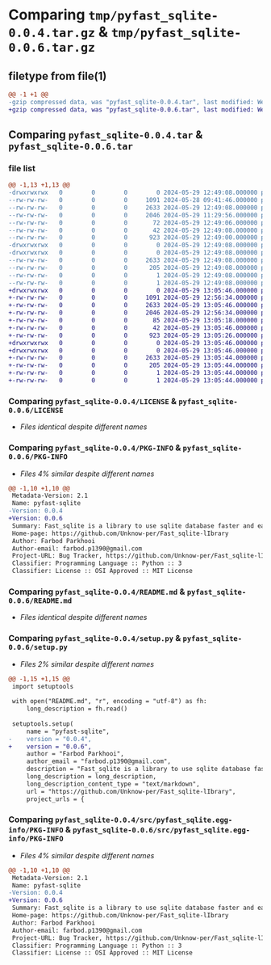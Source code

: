 # Comparing `tmp/pyfast_sqlite-0.0.4.tar.gz` & `tmp/pyfast_sqlite-0.0.6.tar.gz`

## filetype from file(1)

```diff
@@ -1 +1 @@
-gzip compressed data, was "pyfast_sqlite-0.0.4.tar", last modified: Wed May 29 12:49:07 2024, max compression
+gzip compressed data, was "pyfast_sqlite-0.0.6.tar", last modified: Wed May 29 13:05:44 2024, max compression
```

## Comparing `pyfast_sqlite-0.0.4.tar` & `pyfast_sqlite-0.0.6.tar`

### file list

```diff
@@ -1,13 +1,13 @@
-drwxrwxrwx   0        0        0        0 2024-05-29 12:49:08.000000 pyfast_sqlite-0.0.4/
--rw-rw-rw-   0        0        0     1091 2024-05-28 09:41:46.000000 pyfast_sqlite-0.0.4/LICENSE
--rw-rw-rw-   0        0        0     2633 2024-05-29 12:49:08.000000 pyfast_sqlite-0.0.4/PKG-INFO
--rw-rw-rw-   0        0        0     2046 2024-05-29 11:29:56.000000 pyfast_sqlite-0.0.4/README.md
--rw-rw-rw-   0        0        0       72 2024-05-29 12:49:06.000000 pyfast_sqlite-0.0.4/pyproject.toml
--rw-rw-rw-   0        0        0       42 2024-05-29 12:49:08.000000 pyfast_sqlite-0.0.4/setup.cfg
--rw-rw-rw-   0        0        0      923 2024-05-29 12:49:00.000000 pyfast_sqlite-0.0.4/setup.py
-drwxrwxrwx   0        0        0        0 2024-05-29 12:49:08.000000 pyfast_sqlite-0.0.4/src/
-drwxrwxrwx   0        0        0        0 2024-05-29 12:49:08.000000 pyfast_sqlite-0.0.4/src/pyfast_sqlite.egg-info/
--rw-rw-rw-   0        0        0     2633 2024-05-29 12:49:08.000000 pyfast_sqlite-0.0.4/src/pyfast_sqlite.egg-info/PKG-INFO
--rw-rw-rw-   0        0        0      205 2024-05-29 12:49:08.000000 pyfast_sqlite-0.0.4/src/pyfast_sqlite.egg-info/SOURCES.txt
--rw-rw-rw-   0        0        0        1 2024-05-29 12:49:08.000000 pyfast_sqlite-0.0.4/src/pyfast_sqlite.egg-info/dependency_links.txt
--rw-rw-rw-   0        0        0        1 2024-05-29 12:49:08.000000 pyfast_sqlite-0.0.4/src/pyfast_sqlite.egg-info/top_level.txt
+drwxrwxrwx   0        0        0        0 2024-05-29 13:05:46.000000 pyfast_sqlite-0.0.6/
+-rw-rw-rw-   0        0        0     1091 2024-05-29 12:56:34.000000 pyfast_sqlite-0.0.6/LICENSE
+-rw-rw-rw-   0        0        0     2633 2024-05-29 13:05:46.000000 pyfast_sqlite-0.0.6/PKG-INFO
+-rw-rw-rw-   0        0        0     2046 2024-05-29 12:56:34.000000 pyfast_sqlite-0.0.6/README.md
+-rw-rw-rw-   0        0        0       85 2024-05-29 13:05:18.000000 pyfast_sqlite-0.0.6/pyproject.toml
+-rw-rw-rw-   0        0        0       42 2024-05-29 13:05:46.000000 pyfast_sqlite-0.0.6/setup.cfg
+-rw-rw-rw-   0        0        0      923 2024-05-29 13:05:26.000000 pyfast_sqlite-0.0.6/setup.py
+drwxrwxrwx   0        0        0        0 2024-05-29 13:05:46.000000 pyfast_sqlite-0.0.6/src/
+drwxrwxrwx   0        0        0        0 2024-05-29 13:05:46.000000 pyfast_sqlite-0.0.6/src/pyfast_sqlite.egg-info/
+-rw-rw-rw-   0        0        0     2633 2024-05-29 13:05:44.000000 pyfast_sqlite-0.0.6/src/pyfast_sqlite.egg-info/PKG-INFO
+-rw-rw-rw-   0        0        0      205 2024-05-29 13:05:44.000000 pyfast_sqlite-0.0.6/src/pyfast_sqlite.egg-info/SOURCES.txt
+-rw-rw-rw-   0        0        0        1 2024-05-29 13:05:44.000000 pyfast_sqlite-0.0.6/src/pyfast_sqlite.egg-info/dependency_links.txt
+-rw-rw-rw-   0        0        0        1 2024-05-29 13:05:44.000000 pyfast_sqlite-0.0.6/src/pyfast_sqlite.egg-info/top_level.txt
```

### Comparing `pyfast_sqlite-0.0.4/LICENSE` & `pyfast_sqlite-0.0.6/LICENSE`

 * *Files identical despite different names*

### Comparing `pyfast_sqlite-0.0.4/PKG-INFO` & `pyfast_sqlite-0.0.6/PKG-INFO`

 * *Files 4% similar despite different names*

```diff
@@ -1,10 +1,10 @@
 Metadata-Version: 2.1
 Name: pyfast-sqlite
-Version: 0.0.4
+Version: 0.0.6
 Summary: Fast_sqlite is a library to use sqlite database faster and easier.
 Home-page: https://github.com/Unknow-per/Fast_sqlite-lIbrary
 Author: Farbod Parkhooi
 Author-email: farbod.p1390@gmail.com
 Project-URL: Bug Tracker, https://github.com/Unknow-per/Fast_sqlite-lIbrary/~/issues
 Classifier: Programming Language :: Python :: 3
 Classifier: License :: OSI Approved :: MIT License
```

### Comparing `pyfast_sqlite-0.0.4/README.md` & `pyfast_sqlite-0.0.6/README.md`

 * *Files identical despite different names*

### Comparing `pyfast_sqlite-0.0.4/setup.py` & `pyfast_sqlite-0.0.6/setup.py`

 * *Files 2% similar despite different names*

```diff
@@ -1,15 +1,15 @@
 import setuptools
 
 with open("README.md", "r", encoding = "utf-8") as fh:
     long_description = fh.read()
 
 setuptools.setup(
     name = "pyfast-sqlite",
-    version = "0.0.4",
+    version = "0.0.6",
     author = "Farbod Parkhooi",
     author_email = "farbod.p1390@gmail.com",
     description = "Fast_sqlite is a library to use sqlite database faster and easier.",
     long_description = long_description,
     long_description_content_type = "text/markdown",
     url = "https://github.com/Unknow-per/Fast_sqlite-lIbrary",
     project_urls = {
```

### Comparing `pyfast_sqlite-0.0.4/src/pyfast_sqlite.egg-info/PKG-INFO` & `pyfast_sqlite-0.0.6/src/pyfast_sqlite.egg-info/PKG-INFO`

 * *Files 4% similar despite different names*

```diff
@@ -1,10 +1,10 @@
 Metadata-Version: 2.1
 Name: pyfast-sqlite
-Version: 0.0.4
+Version: 0.0.6
 Summary: Fast_sqlite is a library to use sqlite database faster and easier.
 Home-page: https://github.com/Unknow-per/Fast_sqlite-lIbrary
 Author: Farbod Parkhooi
 Author-email: farbod.p1390@gmail.com
 Project-URL: Bug Tracker, https://github.com/Unknow-per/Fast_sqlite-lIbrary/~/issues
 Classifier: Programming Language :: Python :: 3
 Classifier: License :: OSI Approved :: MIT License
```

